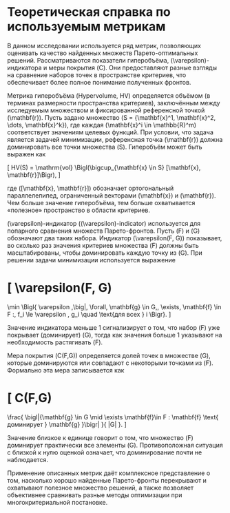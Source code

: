 # Теоретическая справка по используемым метрикам

В данном исследовании используется ряд метрик, позволяющих оценивать качество найденных множеств Парето-оптимальных решений. Рассматриваются показатели гиперобъёма, \(\varepsilon\)-индикатора и меры покрытия \(C\). Они предоставляют разные взгляды на сравнение наборов точек в пространстве критериев, что обеспечивает более полное понимание полученных фронтов.

Метрика гиперобъёма (Hypervolume, HV) определяется объёмом (в терминах размерности пространства критериев), заключённым между исследуемым множеством и фиксированной референсной точкой \(\mathbf{r}\). Пусть задано множество \(S = \{\mathbf{x}^1, \mathbf{x}^2, \dots, \mathbf{x}^k\}\), где каждая \(\mathbf{x}^i \in \mathbb{R}^m\) соответствует значениям целевых функций. При условии, что задача является задачей минимизации, референсная точка \(\mathbf{r}\) должна доминировать все точки множества \(S\). Гиперобъём может быть выражен как

\[
HV(S) = \mathrm{vol} \Bigl(\bigcup_{\mathbf{x} \in S} [\mathbf{x}, \mathbf{r}]\Bigr),
\]

где \([\mathbf{x}, \mathbf{r}]\) обозначает ортогональный параллелепипед, ограниченный векторами \(\mathbf{x}\) и \(\mathbf{r}\). Чем больше значение гиперобъёма, тем больше охватывается «полезное» пространство в области критериев.

\(\varepsilon\)-индикатор (\(\varepsilon\)-indicator) используется для попарного сравнения множеств Парето-фронтов. Пусть \(F\) и \(G\) обозначают два таких набора. Индикатор \(\varepsilon(F, G)\) показывает, во сколько раз значения критериев множества \(F\) должны быть масштабированы, чтобы доминировать каждую точку из \(G\). При решении задачи минимизации используется выражение

\[
\varepsilon(F, G) 
= 
\min \Bigl\{ 
\varepsilon \,\big|\,
\forall\, \mathbf{g} \in G,\, \exists\, \mathbf{f} \in F :\, f_i \le \varepsilon \, g_i \quad \text{для всех } i
\Bigr\}.
\]

Значение индикатора меньше 1 сигнализирует о том, что набор \(F\) уже покрывает (доминирует) \(G\), тогда как значения больше 1 указывают на необходимость растягивать \(F\).

Мера покрытия \(C(F,G)\) определяется долей точек в множестве \(G\), которые доминируются или совпадают с некоторыми точками из \(F\). Формально эта мера записывается как

\[
C(F,G)
=
\frac{
\bigl|\{\mathbf{g} \in G \mid \exists \mathbf{f}\in F : \mathbf{f} \text{ доминирует } \mathbf{g} \}\bigr|
}{
|G|
}.
\]

Значение близкое к единице говорит о том, что множество \(F\) доминирует практически все элементы \(G\). Противоположная ситуация с близкой к нулю оценкой означает, что доминирование почти не наблюдается.

Применение описанных метрик даёт комплексное представление о том, насколько хорошо найденные Парето-фронты перекрывают и охватывают полезное множество решений, а также позволяет объективнее сравнивать разные методы оптимизации при многокритериальной постановке.
